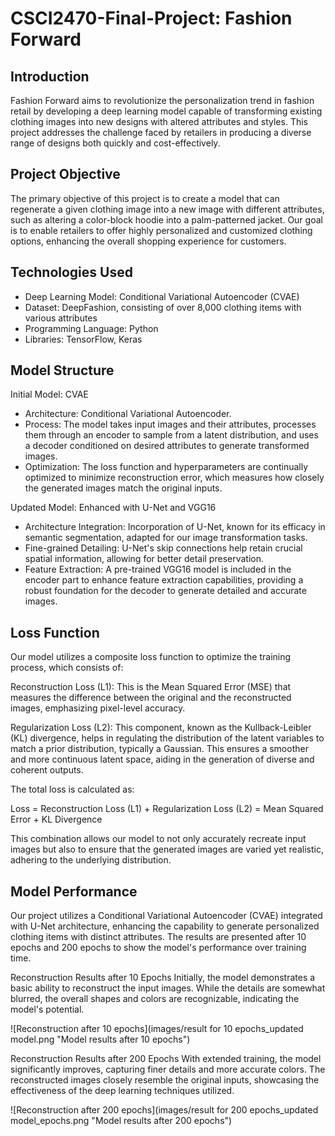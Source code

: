 # CSCI2470-Final-Project: Fashion Forward

## Introduction
Fashion Forward aims to revolutionize the personalization trend in fashion retail by developing a deep learning model capable of transforming existing clothing images into new designs with altered attributes and styles. This project addresses the challenge faced by retailers in producing a diverse range of designs both quickly and cost-effectively.

## Project Objective
The primary objective of this project is to create a model that can regenerate a given clothing image into a new image with different attributes, such as altering a color-block hoodie into a palm-patterned jacket. Our goal is to enable retailers to offer highly personalized and customized clothing options, enhancing the overall shopping experience for customers.

## Technologies Used
- Deep Learning Model: Conditional Variational Autoencoder (CVAE)
- Dataset: DeepFashion, consisting of over 8,000 clothing items with various attributes
- Programming Language: Python
- Libraries: TensorFlow, Keras

## Model Structure
Initial Model: CVAE
- Architecture: Conditional Variational Autoencoder.
- Process: The model takes input images and their attributes, processes them through an encoder to sample from a latent distribution, and uses a decoder conditioned on desired attributes to generate transformed images.
- Optimization: The loss function and hyperparameters are continually optimized to minimize reconstruction error, which measures how closely the generated images match the original inputs.
  
Updated Model: Enhanced with U-Net and VGG16
- Architecture Integration: Incorporation of U-Net, known for its efficacy in semantic segmentation, adapted for our image transformation tasks.
- Fine-grained Detailing: U-Net's skip connections help retain crucial spatial information, allowing for better detail preservation.
- Feature Extraction: A pre-trained VGG16 model is included in the encoder part to enhance feature extraction capabilities, providing a robust foundation for the decoder to generate detailed and accurate images.

## Loss Function
Our model utilizes a composite loss function to optimize the training process, which consists of:

Reconstruction Loss (L1): This is the Mean Squared Error (MSE) that measures the difference between the original and the reconstructed images, emphasizing pixel-level accuracy.

Regularization Loss (L2): This component, known as the Kullback-Leibler (KL) divergence, helps in regulating the distribution of the latent variables to match a prior distribution, typically a Gaussian. This ensures a smoother and more continuous latent space, aiding in the generation of diverse and coherent outputs.

The total loss is calculated as:

Loss = Reconstruction Loss (L1) + Regularization Loss (L2)
     = Mean Squared Error + KL Divergence
     
This combination allows our model to not only accurately recreate input images but also to ensure that the generated images are varied yet realistic, adhering to the underlying distribution.

## Model Performance
Our project utilizes a Conditional Variational Autoencoder (CVAE) integrated with U-Net architecture, enhancing the capability to generate personalized clothing items with distinct attributes. The results are presented after 10 epochs and 200 epochs to show the model's performance over training time.

Reconstruction Results after 10 Epochs
Initially, the model demonstrates a basic ability to reconstruct the input images. While the details are somewhat blurred, the overall shapes and colors are recognizable, indicating the model's potential.

![Reconstruction after 10 epochs](images/result for 10 epochs_updated model.png "Model results after 10 epochs")

Reconstruction Results after 200 Epochs
With extended training, the model significantly improves, capturing finer details and more accurate colors. The reconstructed images closely resemble the original inputs, showcasing the effectiveness of the deep learning techniques utilized.

![Reconstruction after 200 epochs](images/result for 200 epochs_updated model_epochs.png "Model results after 200 epochs")
